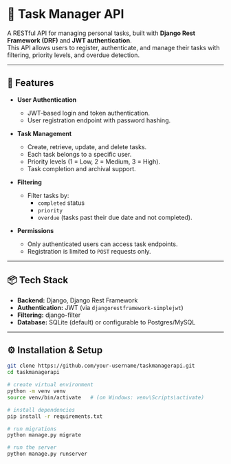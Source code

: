 # 📝 Task Manager API  

A RESTful API for managing personal tasks, built with **Django Rest Framework (DRF)** and **JWT authentication**.  
This API allows users to register, authenticate, and manage their tasks with filtering, priority levels, and overdue detection.  

---

## 🚀 Features  

- **User Authentication**
  - JWT-based login and token authentication.
  - User registration endpoint with password hashing.
  
- **Task Management**
  - Create, retrieve, update, and delete tasks.
  - Each task belongs to a specific user.
  - Priority levels (1 = Low, 2 = Medium, 3 = High).
  - Task completion and archival support.

- **Filtering**
  - Filter tasks by:
    - `completed` status
    - `priority`
    - `overdue` (tasks past their due date and not completed).

- **Permissions**
  - Only authenticated users can access task endpoints.
  - Registration is limited to `POST` requests only.

---

## 📦 Tech Stack  

- **Backend:** Django, Django Rest Framework  
- **Authentication:** JWT (via `djangorestframework-simplejwt`)  
- **Filtering:** django-filter  
- **Database:** SQLite (default) or configurable to Postgres/MySQL  

---

## ⚙️ Installation & Setup  

```bash
git clone https://github.com/your-username/taskmanagerapi.git
cd taskmanagerapi

# create virtual environment
python -m venv venv
source venv/bin/activate   # (on Windows: venv\Scripts\activate)

# install dependencies
pip install -r requirements.txt

# run migrations
python manage.py migrate

# run the server
python manage.py runserver
